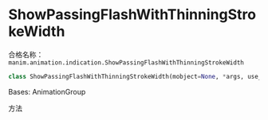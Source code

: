# ShowPassingFlashWithThinningStrokeWidth 

合格名称：`manim.animation.indication.ShowPassingFlashWithThinningStrokeWidth`

```py
class ShowPassingFlashWithThinningStrokeWidth(mobject=None, *args, use_override=True, **kwargs)
```

Bases: AnimationGroup

方法
